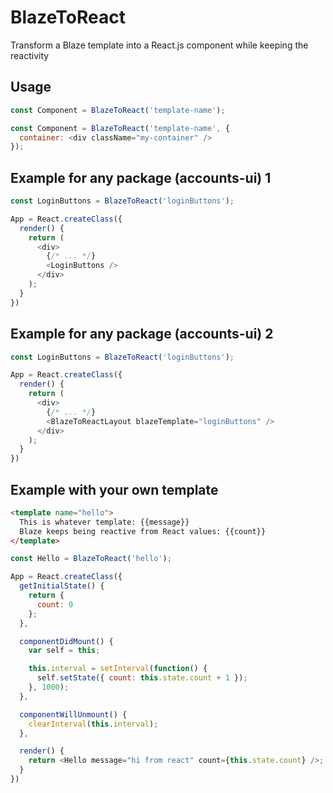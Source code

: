 # BlazeToReact
Transform a Blaze template into a React.js component while keeping the reactivity

## Usage
```javascript
const Component = BlazeToReact('template-name');
```

```javascript
const Component = BlazeToReact('template-name', {
  container: <div className="my-container" />
});
```

## Example for any package (accounts-ui) 1
```javascript
const LoginButtons = BlazeToReact('loginButtons');

App = React.createClass({
  render() {
    return (
      <div>
        {/* ... */}
        <LoginButtons />
      </div>
    );
  }
})
```

## Example for any package (accounts-ui) 2
```javascript
const LoginButtons = BlazeToReact('loginButtons');

App = React.createClass({
  render() {
    return (
      <div>
        {/* ... */}
        <BlazeToReactLayout blazeTemplate="loginButtons" />
      </div>
    );
  }
})
```

## Example with your own template
```html
<template name="hello">
  This is whatever template: {{message}}
  Blaze keeps being reactive from React values: {{count}}
</template>
```

```javascript
const Hello = BlazeToReact('hello');

App = React.createClass({
  getInitialState() {
    return {
      count: 0
    };
  },

  componentDidMount() {
    var self = this;

    this.interval = setInterval(function() {
      self.setState({ count: this.state.count + 1 });
    }, 1000);
  },

  componentWillUnmount() {
    clearInterval(this.interval);
  },

  render() {
    return <Hello message="hi from react" count={this.state.count} />;
  }
})
```
